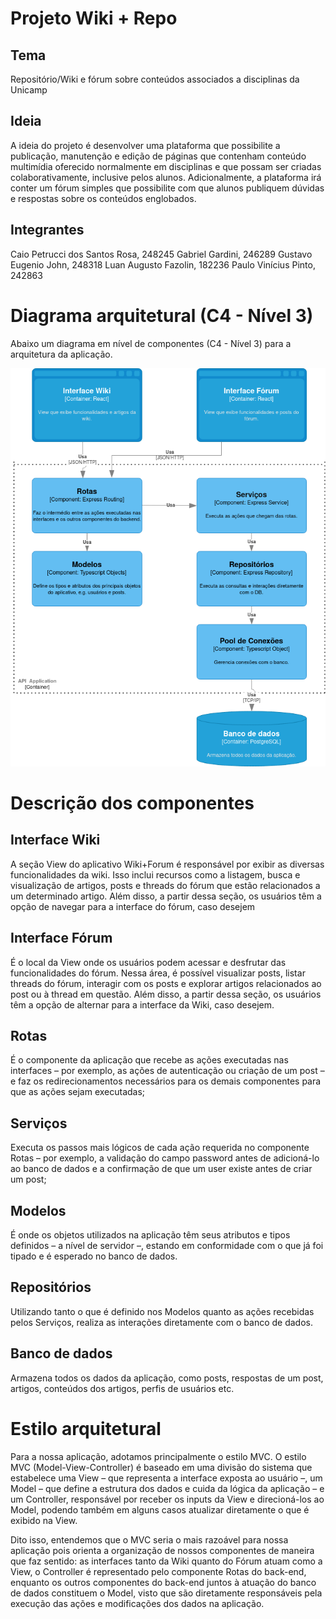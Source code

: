 # Projeto Wiki + Repo

## Tema

Repositório/Wiki e fórum sobre conteúdos associados a disciplinas da Unicamp

## Ideia

A ideia do projeto é desenvolver uma plataforma que possibilite a publicação, manutenção e edição de páginas que contenham conteúdo multimídia oferecido normalmente em disciplinas e que possam ser criadas colaborativamente, inclusive pelos alunos. Adicionalmente, a plataforma irá conter um fórum simples que possibilite com que alunos publiquem dúvidas e respostas sobre os conteúdos englobados.

## Integrantes

Caio Petrucci dos Santos Rosa, 248245
Gabriel Gardini, 246289
Gustavo Eugenio John, 248318
Luan Augusto Fazolin, 182236
Paulo Vinícius Pinto, 242863

# Diagrama arquitetural (C4 - Nível 3)

Abaixo um diagrama em nível de componentes (C4 - Nível 3) para a arquitetura da aplicação.

![ texto](images/C4-A1-v1.drawio.png)

# Descrição dos componentes

## Interface Wiki

A seção View do aplicativo Wiki+Forum é responsável por exibir as diversas funcionalidades da wiki. Isso inclui recursos como a listagem, busca e visualização de artigos, posts e threads do fórum que estão relacionados a um determinado artigo. Além disso, a partir dessa seção, os usuários têm a opção de navegar para a interface do fórum, caso desejem

## Interface Fórum

É o local da View onde os usuários podem acessar e desfrutar das funcionalidades do fórum. Nessa área, é possível visualizar posts, listar threads do fórum, interagir com os posts e explorar artigos relacionados ao post ou à thread em questão. Além disso, a partir dessa seção, os usuários têm a opção de alternar para a interface da Wiki, caso desejem.

## Rotas

É o componente da aplicação que recebe as ações executadas nas interfaces – por exemplo, as ações de autenticação ou criação de um post – e faz os redirecionamentos necessários para os demais componentes para que as ações sejam executadas;

## Serviços

Executa os passos mais lógicos de cada ação requerida no componente Rotas – por exemplo, a validação do campo password antes de adicioná-lo ao banco de dados e a confirmação de que um user existe antes de criar um post;

## Modelos

É onde os objetos utilizados na aplicação têm seus atributos e tipos definidos – a nível de servidor –, estando em conformidade com o que já foi tipado e é esperado no banco de dados.

## Repositórios

Utilizando tanto o que é definido nos Modelos quanto as ações recebidas pelos Serviços, realiza as interações diretamente com o banco de dados.

## Banco de dados

Armazena todos os dados da aplicação, como posts, respostas de um post, artigos, conteúdos dos artigos, perfis de usuários etc.

# Estilo arquitetural

Para a nossa aplicação, adotamos principalmente o estilo MVC. O estilo MVC (Model-View-Controller) é baseado em uma divisão do sistema que estabelece uma View – que representa a interface exposta ao usuário –, um Model – que define a estrutura dos dados e cuida da lógica da aplicação – e um Controller, responsável por receber os inputs da View e direcioná-los ao Model, podendo também em alguns casos atualizar diretamente o que é exibido na View.

Dito isso, entendemos que o MVC seria o mais razoável para nossa aplicação pois orienta a organização de nossos componentes de maneira que faz sentido: as interfaces tanto da Wiki quanto do Fórum atuam como a View, o Controller é representado pelo componente Rotas do back-end, enquanto os outros componentes do back-end juntos à atuação do banco de dados constituem o Model, visto que são diretamente responsáveis pela execução das ações e modificações dos dados na aplicação.
